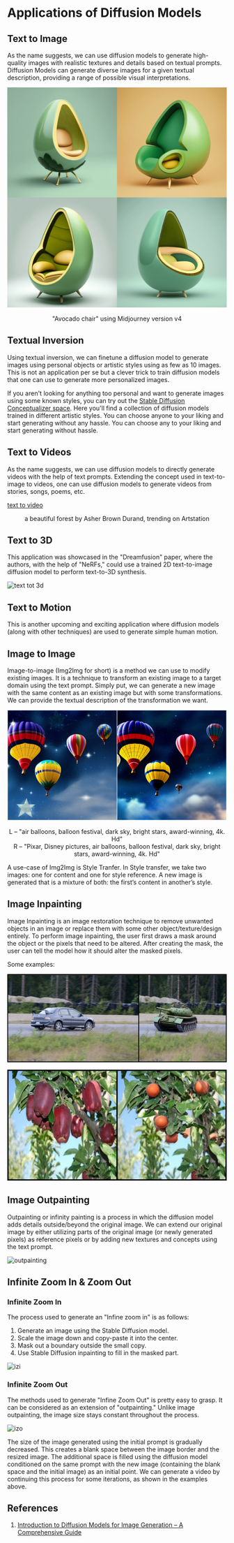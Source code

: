 # Applications of Diffusion Models

## Text to Image

As the name suggests, we can use diffusion models to generate high-quality images with realistic textures and details based on textual prompts. Diffusion Models can generate diverse images for a given textual description, providing a range of possible visual interpretations.

![txt2img](images/diffusion-models-midjourney.png)
<p align="center">"Avocado chair" using Midjourney version v4</p>

## Textual Inversion

Using textual inversion, we can finetune a diffusion model to generate images using personal objects or artistic styles using as few as 10 images. This is not an application per se but a clever trick to train diffusion models that one can use to generate more personalized images.

If you aren't looking for anything too personal and want to generate images using some known styles, you can try out the [Stable Diffusion Conceptualizer space](https://huggingface.co/spaces/sd-concepts-library/stable-diffusion-conceptualizer). Here you'll find a collection of diffusion models trained in different artistic styles. You can choose anyone to your liking and start generating without any hassle. You can choose any to your liking and start generating without hassle.

## Text to Videos

As the name suggests, we can use diffusion models to directly generate videos with the help of text prompts. Extending the concept used in text-to-image to videos, one can use diffusion models to generate videos from stories, songs, poems, etc.

[text to video](images/diffusion-models_application_text_to_video_deforum_example.webm)
<p align="center">a beautiful forest by Asher Brown Durand, trending on Artstation</p>

## Text to 3D

This application was showcased in the "Dreamfusion" paper, where the authors, with the help of "NeRFs," could use a trained 2D text-to-image diffusion model to perform text-to-3D synthesis.

![text tot 3d](images/diffusion-models-application_text-to-3d.gif)

## Text to Motion

This is another upcoming and exciting application where diffusion models (along with other techniques) are used to generate simple human motion.

## Image to Image

Image-to-image (Img2Img for short) is a method we can use to modify existing images. It is a technique to transform an existing image to a target domain using the text prompt. Simply put, we can generate a new image with the same content as an existing image but with some transformations. We can provide the textual description of the transformation we want.

![img2img](images/diffusion-models_application_img2img_pixar_from_text2img-1-768x385.png)
<p align="center">L – "air balloons, balloon festival, dark sky, bright stars, award-winning, 4k. Hd" <br />
R – "Pixar, Disney pictures, air balloons, balloon festival, dark sky, bright stars, award-winning, 4k. Hd"</p>

A use-case of Img2Img is Style Tranfer. In Style transfer, we take two images: one for content and one for style reference. A new image is generated that is a mixture of both: the first’s content in another’s style.

## Image Inpainting

Image Inpainting is an image restoration technique to remove unwanted objects in an image or replace them with some other object/texture/design entirely. To perform image inpainting, the user first draws a mask around the object or the pixels that need to be altered. After creating the mask, the user can tell the model how it should alter the masked pixels.

Some examples:

![inpainting1](images/diffusion-models_application_inpainting_example_1.png)

![inpainting2](images/diffusion-models_application_inpainting_example_3.png)

## Image Outpainting

Outpainting or infinity painting is a process in which the diffusion model adds details outside/beyond the original image. We can extend our original image by either utilizing parts of the original image (or newly generated pixels) as reference pixels or by adding new textures and concepts using the text prompt.

![outpainting](images/diffusion-models-application_image_outpainting.gif)

## Infinite Zoom In & Zoom Out

### Infinite Zoom In

The process used to generate an "Infine zoom in" is as follows:

1. Generate an image using the Stable Diffusion model.
2. Scale the image down and copy-paste it into the center.
3. Mask out a boundary outside the small copy.
4. Use Stable Diffusion inpainting to fill in the masked part.

![izi](images/diffusion-models_application_infinite_zoom_in.gif)

### Infinite Zoom Out

The methods used to generate "Infine Zoom Out" is pretty easy to grasp. It can be considered as an extension of "outpainting." Unlike image outpainting, the image size stays constant throughout the process.

![izo](images/diffusion-models_application_infinite_zoom_out.gif)

The size of the image generated using the initial prompt is gradually decreased. This creates a blank space between the image border and the resized image. The additional space is filled using the diffusion model conditioned on the same prompt with the new image (containing the blank space and the initial image) as an initial point. We can generate a video by continuing this process for some iterations, as shown in the examples above.

## References

1. [Introduction to Diffusion Models for Image Generation – A Comprehensive Guide](https://learnopencv.com/image-generation-using-diffusion-models/)
